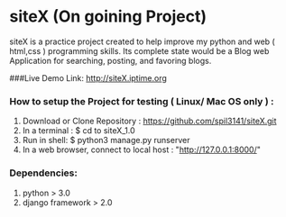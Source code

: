 # siteX (On goining Project)

siteX is a practice project created to help improve my python and web ( html,css ) programming skills.
Its complete state would be a Blog web Application for searching, posting, and favoring blogs. 

###Live Demo 
 Link: http://siteX.iptime.org

### How to setup the Project for testing ( Linux/ Mac OS only ) : 
 1. Download or Clone Repository : https://github.com/spil3141/siteX.git
 2. In a terminal : $ cd to siteX_1.0 
 3. Run in shell: $ python3 manage.py runserver 
 3. In a web browser, connect to local host : "http://127.0.0.1:8000/"

### Dependencies: 
 1. python > 3.0
 2. django framework > 2.0

